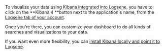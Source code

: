 To visualize your data using [Kibana integrated into Logsene](http://blog.sematext.com/2015/06/11/1-click-elk-stack-hosted-kibana-4/),
you have to click on the **Kibana 4 **button next to the application's
name, from the [Logsene tab of your account](https://apps.sematext.com/ui/logs).

Once you're there, you can customize your dashboard to do all kinds of
searches and visualizations to your data.

If you want even more flexibility, you can [install Kibana locally and point it to Logsene](faq/#can-i-run-kibana-4-locally-and-point-it-to-logsene).

